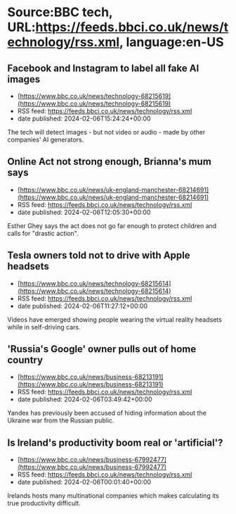 # Source:BBC tech, URL:https://feeds.bbci.co.uk/news/technology/rss.xml, language:en-US

## Facebook and Instagram to label all fake AI images
 - [https://www.bbc.co.uk/news/technology-68215619](https://www.bbc.co.uk/news/technology-68215619)
 - RSS feed: https://feeds.bbci.co.uk/news/technology/rss.xml
 - date published: 2024-02-06T15:24:24+00:00

The tech will detect images - but not video or audio - made by other companies' AI generators.

## Online Act not strong enough, Brianna's mum says
 - [https://www.bbc.co.uk/news/uk-england-manchester-68214691](https://www.bbc.co.uk/news/uk-england-manchester-68214691)
 - RSS feed: https://feeds.bbci.co.uk/news/technology/rss.xml
 - date published: 2024-02-06T12:05:30+00:00

Esther Ghey says the act does not go far enough to protect children and calls for "drastic action".

## Tesla owners told not to drive with Apple headsets
 - [https://www.bbc.co.uk/news/technology-68215614](https://www.bbc.co.uk/news/technology-68215614)
 - RSS feed: https://feeds.bbci.co.uk/news/technology/rss.xml
 - date published: 2024-02-06T11:27:12+00:00

Videos have emerged showing people wearing the virtual reality headsets while in self-driving cars.

## 'Russia's Google' owner pulls out of home country
 - [https://www.bbc.co.uk/news/business-68213191](https://www.bbc.co.uk/news/business-68213191)
 - RSS feed: https://feeds.bbci.co.uk/news/technology/rss.xml
 - date published: 2024-02-06T03:49:42+00:00

Yandex has previously been accused of hiding information about the Ukraine war from the Russian public.

## Is Ireland's productivity boom real or 'artificial'?
 - [https://www.bbc.co.uk/news/business-67992477](https://www.bbc.co.uk/news/business-67992477)
 - RSS feed: https://feeds.bbci.co.uk/news/technology/rss.xml
 - date published: 2024-02-06T00:01:40+00:00

Irelands hosts many multinational companies which makes calculating its true productivity difficult.

